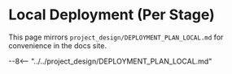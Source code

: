 # Local Deployment (Per Stage)

This page mirrors `project_design/DEPLOYMENT_PLAN_LOCAL.md` for convenience in the docs site.

--8<-- "../../project_design/DEPLOYMENT_PLAN_LOCAL.md"

